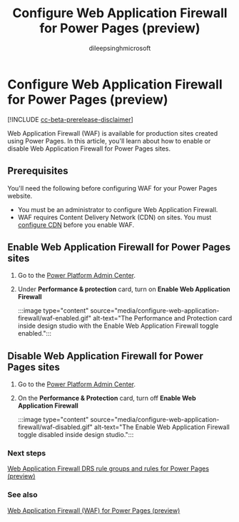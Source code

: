 ﻿---
title: Configure Web Application Firewall for Power Pages (preview)
description: Learn how to configure Web Application Firewall on Power Pages.
author: dileepsinghmicrosoft
ms.topic: conceptual
ms.custom: 
ms.date: 8/23/2023
ms.author: dileeps
ms.reviewer: kkendrick
contributors:
    - nickdoelman
    - ProfessorKendrick
    - dileepsinghmicrosoft
    - nageshbhat-msft 
---

# Configure Web Application Firewall for Power Pages (preview)

[!INCLUDE [cc-beta-prerelease-disclaimer](../includes/cc-beta-prerelease-disclaimer.md)]

Web Application Firewall (WAF) is available for production sites created using Power Pages. In this article, you'll learn about how to enable or disable Web Application Firewall for Power Pages sites.

## Prerequisites

You'll need the following before configuring WAF for your Power Pages website.

- You must be an administrator to configure Web Application Firewall.
- WAF requires Content Delivery Network (CDN) on sites. You must [configure CDN](/power-apps/maker/portals/configure/configure-cdn) before you enable WAF.

## Enable Web Application Firewall for Power Pages sites

1. Go to the [Power Platform Admin Center](../admin/admin-overview.md).

1. Under **Performance & protection** card, turn on **Enable Web Application Firewall**

    :::image type="content" source="media/configure-web-application-firewall/waf-enabled.gif" alt-text="The Performance and Protection card inside design studio with the Enable Web Application Firewall toggle enabled.":::

## Disable Web Application Firewall for Power Pages sites

1. Go to the [Power Platform Admin Center](../admin/admin-overview.md).

1. On the **Performance & Protection** card, turn off **Enable Web Application Firewall**

    :::image type="content" source="media/configure-web-application-firewall/waf-disabled.gif" alt-text="The Enable Web Application Firewall toggle disabled inside design studio.":::

### Next steps

[Web Application Firewall DRS rule groups and rules for Power Pages (preview)](web-application-firewall-rule-groups.md)

### See also

[Web Application Firewall (WAF) for Power Pages (preview)](web-application-firewall.md)